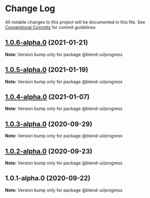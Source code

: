 # Change Log

All notable changes to this project will be documented in this file.
See [Conventional Commits](https://conventionalcommits.org) for commit guidelines.

## [1.0.6-alpha.0](https://prifina-admin/prifina/blend-ui/compare/@blend-ui/progress@1.0.5-alpha.0...@blend-ui/progress@1.0.6-alpha.0) (2021-01-21)

**Note:** Version bump only for package @blend-ui/progress





## [1.0.5-alpha.0](https://prifina-admin/prifina/blend-ui/compare/@blend-ui/progress@1.0.4-alpha.0...@blend-ui/progress@1.0.5-alpha.0) (2021-01-19)

**Note:** Version bump only for package @blend-ui/progress





## [1.0.4-alpha.0](https://prifina-admin/prifina/blend-ui/compare/@blend-ui/progress@1.0.3-alpha.0...@blend-ui/progress@1.0.4-alpha.0) (2021-01-07)

**Note:** Version bump only for package @blend-ui/progress





## [1.0.3-alpha.0](https://github.com/prifina/blend-ui/compare/@blend-ui/progress@1.0.2-alpha.0...@blend-ui/progress@1.0.3-alpha.0) (2020-09-29)

**Note:** Version bump only for package @blend-ui/progress





## [1.0.2-alpha.0](https://github.com/prifina/blend-ui/compare/@blend-ui/progress@1.0.1-alpha.0...@blend-ui/progress@1.0.2-alpha.0) (2020-09-23)

**Note:** Version bump only for package @blend-ui/progress





## 1.0.1-alpha.0 (2020-09-22)

**Note:** Version bump only for package @blend-ui/progress
